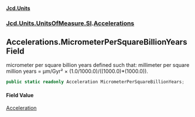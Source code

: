 #### [Jcd.Units](index.md 'index')
### [Jcd.Units.UnitsOfMeasure.SI](Jcd.Units.UnitsOfMeasure.SI.md 'Jcd.Units.UnitsOfMeasure.SI').[Accelerations](Accelerations.md 'Jcd.Units.UnitsOfMeasure.SI.Accelerations')

## Accelerations.MicrometerPerSquareBillionYears Field

micrometer per square billion years defined such that: millimeter per square million years = μm/Gyr² ×
(1.0/1000.0)/((1000.0)*(1000.0)).

```csharp
public static readonly Acceleration MicrometerPerSquareBillionYears;
```

#### Field Value
[Acceleration](Acceleration.md 'Jcd.Units.UnitTypes.Acceleration')